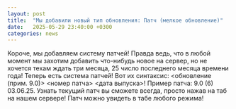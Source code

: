 ```yaml
---
layout: post
title:  "Мы добавили новый тип обновления: Патч (мелкое обновление)"
date:   2025-05-29 23:40:00 +0300
categories: news
---  
```

Короче, мы добавляем систему патчей!
Правда ведь, что в любой момент мы захотим добавить что-нибудь новое на сервер, но не хочется техам ждать три месяца, 25 число последнего месяца времени года! Теперь есть система патчей! Вот их синтаксис: <обновление (прим. 9.0)> <номер патча> <дата выпуска>!
Пример патча: 9.0 (6) 03.06.25.
Узнать текущий патч вы сможете всегда, просто нажав на таб на нашем сервере! Патч можно увидеть в табе любого режима!
